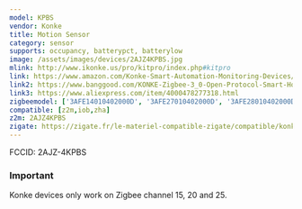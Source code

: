 ```yaml
---
model: KPBS
vendor: Konke
title: Motion Sensor
category: sensor
supports: occupancy, batterypct, batterylow
image: /assets/images/devices/2AJZ4KPBS.jpg
mlink: http://www.ikonke.us/pro/kitpro/index.php#kitpro
link: https://www.amazon.com/Konke-Smart-Automation-Monitoring-Devices/dp/B07QVXNDBS
link2: https://www.banggood.com/KONKE-Zigbee-3_0-Open-Protocol-Smart-Home-Human-Body-Sensor-Wireless-Connection-Light-Motion-Sensor-Switch-From-Xiaomi-Eco-system-p-1551514.html
link3: https://www.aliexpress.com/item/4000478277318.html
zigbeemodel: ['3AFE14010402000D', '3AFE27010402000D', '3AFE28010402000D']
compatible: [z2m,iob,zha]
z2m: 2AJZ4KPBS
zigate: https://zigate.fr/le-materiel-compatible-zigate/compatible/konkemotionsensor
---
```

FCCID: 2AJZ-4KPBS

### Important
Konke devices only work on Zigbee channel 15, 20 and 25.
